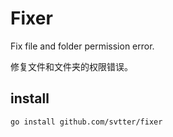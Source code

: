 # Fixer

Fix file and folder permission error.

修复文件和文件夹的权限错误。

## install

`go install github.com/svtter/fixer`
